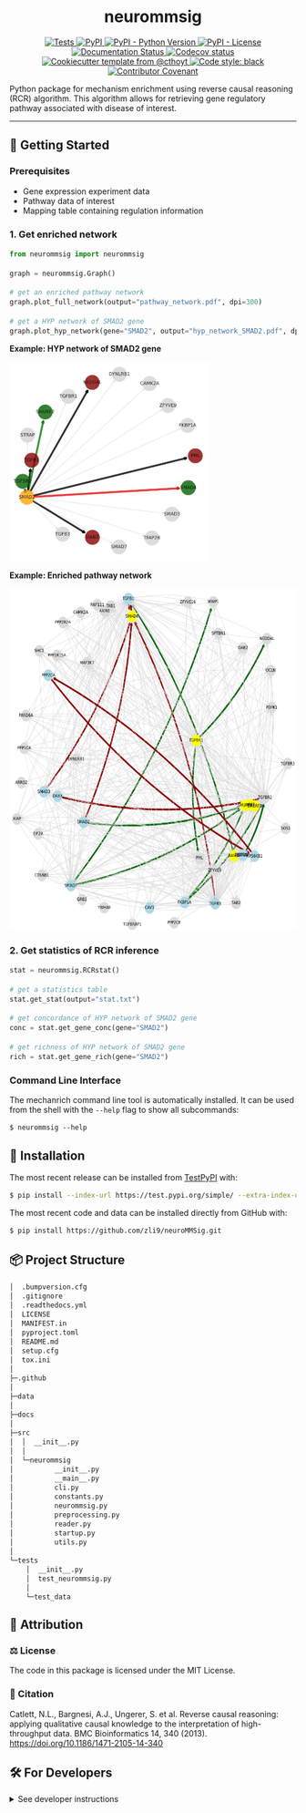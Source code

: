 <!--

<p align="center">
  <img src="https://github.com///raw/main/docs/source/logo.png" height="150">
</p>

-->

<h1 align="center">
  neurommsig
</h1>


<p align="center">
    <a href="https://github.com/zli9/Mechanism-enrichment-using-NeuroMMSig/actions?query=workflow%3ATests">
        <img alt="Tests" src="https://github.com/zli9/Mechanism-enrichment-using-NeuroMMSig/workflows/Tests/badge.svg" />
    </a>
    <a href="https://test.pypi.org/project/mechanrich">
        <img alt="PyPI" src="https://img.shields.io/pypi/v/enrichment" />
    </a>
    <a href="https://test.pypi.org/project/mechanrich">
        <img alt="PyPI - Python Version" src="https://img.shields.io/pypi/pyversions/mechanrich" />
    </a>
    <a href="https://github.com/zli9/Mechanism-enrichment-using-NeuroMMSig/blob/main/LICENSE">
        <img alt="PyPI - License" src="https://img.shields.io/pypi/l/mechanrich" />
    </a>
    <a href='https://enrichment.readthedocs.io/en/latest/?badge=latest'>
        <img src='https://readthedocs.org/projects/mechanrich/badge/?version=latest' alt='Documentation Status' />
    </a>
    <a href="https://codecov.io/gh///branch/main">
        <img src="https://codecov.io/gh///branch/main/graph/badge.svg" alt="Codecov status" />
    </a>  
    <a href="https://github.com/cthoyt/cookiecutter-python-package">
        <img alt="Cookiecutter template from @cthoyt" src="https://img.shields.io/badge/Cookiecutter-snekpack-blue" /> 
    </a>
    <a href='https://github.com/psf/black'>
        <img src='https://img.shields.io/badge/code%20style-black-000000.svg' alt='Code style: black' />
    </a>
    <a href="https://github.com/zli9/Mechanism-enrichment-using-NeuroMMSig/blob/main/.github/CODE_OF_CONDUCT.md">
        <img src="https://img.shields.io/badge/Contributor%20Covenant-2.1-4baaaa.svg" alt="Contributor Covenant"/>
    </a>
</p>

Python package for mechanism enrichment using reverse causal reasoning (RCR) algorithm. This algorithm allows for retrieving gene regulatory pathway associated with disease of interest.

---
## 💪 Getting Started

### Prerequisites

- Gene expression experiment data
- Pathway data of interest
- Mapping table containing regulation information

### 1. Get enriched network

```python
from neurommsig import neurommsig

graph = neurommsig.Graph()

# get an enriched pathway network
graph.plot_full_network(output="pathway_network.pdf", dpi=300)

# get a HYP network of SMAD2 gene
graph.plot_hyp_network(gene="SMAD2", output="hyp_network_SMAD2.pdf", dpi=300)
```

**Example: HYP network of SMAD2 gene**

<img src="./examples/hyp_network_SMAD2.jpg" alt="HYP network of SMAD2 gene" width="350" height="350">

**Example: Enriched pathway network**

<img src="./examples/pathway_network.jpg" alt="Enriched pathway network" width="600" height="600">

### 2. Get statistics of RCR inference

```python
stat = neurommsig.RCRstat()

# get a statistics table
stat.get_stat(output="stat.txt")

# get concordance of HYP network of SMAD2 gene
conc = stat.get_gene_conc(gene="SMAD2")

# get richness of HYP network of SMAD2 gene
rich = stat.get_gene_rich(gene="SMAD2")
```

### Command Line Interface

The mechanrich command line tool is automatically installed. It can
be used from the shell with the `--help` flag to show all subcommands:

```shell
$ neurommsig --help
```

## 🚀 Installation

The most recent release can be installed from
[TestPyPI](https://test.pypi.org/project/neurommsig/) with:

```bash
$ pip install --index-url https://test.pypi.org/simple/ --extra-index-url  https://pypi.org/simple/ neurommsig==0.0.3.dev0
```

The most recent code and data can be installed directly from GitHub with:

```bash
$ pip install https://github.com/zli9/neuroMMSig.git
```

## 📦 Project Structure

```angular2html
│  .bumpversion.cfg
│  .gitignore
│  .readthedocs.yml
│  LICENSE
│  MANIFEST.in
│  pyproject.toml
│  README.md
│  setup.cfg
│  tox.ini
│  
├─.github
│          
├─data
│      
├─docs
│          
├─src
│  │  __init__.py
│  │  
│  └─neurommsig
│          __init__.py
│          __main__.py
│          cli.py
│          constants.py
│          neurommsig.py
│          preprocessing.py
│          reader.py
│          startup.py
│          utils.py
│          
└─tests
    │  __init__.py
    │  test_neurommsig.py
    │  
    └─test_data
```

## 👋 Attribution

### ⚖️ License

The code in this package is licensed under the MIT License.


### 📖 Citation

Catlett, N.L., Bargnesi, A.J., Ungerer, S. et al. Reverse causal reasoning: applying qualitative causal knowledge to the interpretation of high-throughput data. BMC Bioinformatics 14, 340 (2013). https://doi.org/10.1186/1471-2105-14-340

<!--

### 🎁 Support

This project has been supported by the following organizations (in alphabetical order):

- [Harvard Program in Therapeutic Science - Laboratory of Systems Pharmacology](https://hits.harvard.edu/the-program/laboratory-of-systems-pharmacology/)

-->

## 🛠️ For Developers

<details>
  <summary>See developer instructions</summary>


The final section of the README is for if you want to get involved by making a code contribution.

### Development Installation

To install in development mode, use the following:

```bash
$ git clone https://github.com/zli9/neuroMMSig.git
$ cd 
$ pip install -e .
```

### 🥼 Testing

After cloning the repository and installing `tox` with `pip install tox`, the unit tests in the `tests/` folder can be
run reproducibly with:

```shell
$ tox
```

Additionally, these tests are automatically re-run with each commit in a [GitHub Action](https://github.com///actions?query=workflow%3ATests).

### 📖 Building the Documentation

The documentation can be built locally using the following:

```shell
$ git clone https://github.com/zli9/neuroMMSig.git
$ cd 
$ tox -e docs
$ open docs/build/html/index.html
```

The documentation automatically installs the package as well as the `docs`
extra specified in the [`setup.cfg`](setup.cfg). `sphinx` plugins
like `texext` can be added there. Additionally, they need to be added to the
`extensions` list in [`docs/source/conf.py`](docs/source/conf.py).

### 📦 Making a Release

After installing the package in development mode and installing
`tox` with `pip install tox`, the commands for making a new release are contained within the `finish` environment
in `tox.ini`. Run the following from the shell:

```shell
$ tox -e finish
```

This script does the following:

1. Uses [Bump2Version](https://github.com/c4urself/bump2version) to switch the version number in the `setup.cfg`,
   `src/neurommsig/version.py`, and [`docs/source/conf.py`](docs/source/conf.py) to not have the `-dev` suffix
2. Packages the code in both a tar archive and a wheel using [`build`](https://github.com/pypa/build)
3. Uploads to PyPI using [`twine`](https://github.com/pypa/twine). Be sure to have a `.pypirc` file configured to avoid the need for manual input at this
   step
4. Push to GitHub. You'll need to make a release going with the commit where the version was bumped.
5. Bump the version to the next patch. If you made big changes and want to bump the version by minor, you can
   use `tox -e bumpversion minor` after.
   </details>
